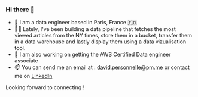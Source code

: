 ### Hi there 👋

- 🌱 I am a data engineer based in Paris, France 🇫🇷
- 👨‍💻 Lately, I've been building a data pipeline that fetches the most viewed articles from the NY times, store them in a bucket, transfer them in a data warehouse and lastly display them using a data vizualisation tool. 
- 💬 I am also working on getting the AWS Certified Data engineer associate
- 📫 You can send me an email at : david.personnelle@pm.me or contact me on [LinkedIn](https://www.linkedin.com/in/davidsabri/)

Looking forward to connecting ! 









